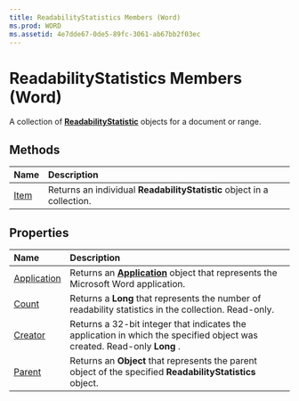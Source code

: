 ```yaml
---
title: ReadabilityStatistics Members (Word)
ms.prod: WORD
ms.assetid: 4e7dde67-0de5-89fc-3061-ab67bb2f03ec
---
```



# ReadabilityStatistics Members (Word)
A collection of  **[ReadabilityStatistic](readabilitystatistic-object-word.md)** objects for a document or range.

## Methods



|**Name**|**Description**|
|:-----|:-----|
|[Item](readabilitystatistics-item-method-word.md)|Returns an individual  **ReadabilityStatistic** object in a collection.|

## Properties



|**Name**|**Description**|
|:-----|:-----|
|[Application](readabilitystatistics-application-property-word.md)|Returns an  **[Application](application-object-word.md)** object that represents the Microsoft Word application.|
|[Count](readabilitystatistics-count-property-word.md)|Returns a  **Long** that represents the number of readability statistics in the collection. Read-only.|
|[Creator](readabilitystatistics-creator-property-word.md)|Returns a 32-bit integer that indicates the application in which the specified object was created. Read-only  **Long** .|
|[Parent](readabilitystatistics-parent-property-word.md)|Returns an  **Object** that represents the parent object of the specified **ReadabilityStatistics** object.|

